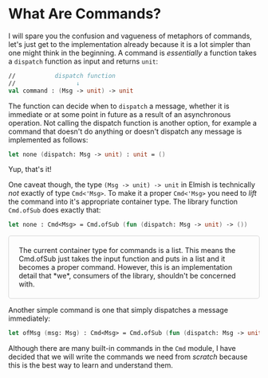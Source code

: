 # What Are Commands?

I will spare you the confusion and vagueness of metaphors of commands, let's just get to the implementation already because it is a lot simpler than one might think in the beginning. A command is *essentially* a function takes a `dispatch` function as input and returns `unit`:
```fsharp
//           dispatch function
//                 ↓
val command : (Msg -> unit) -> unit
```
The function can decide when to `dispatch` a message, whether it is immediate or at some point in future as a result of an asynchronous operation. Not calling the dispatch function is another option, for example a command that doesn't do anything or doesn't dispatch any message is implemented as follows:
```fsharp
let none (dispatch: Msg -> unit) : unit = ()
```
Yup, that's it!

One caveat though, the type `(Msg -> unit) -> unit` in Elmish is technically *not* exactly of type `Cmd<'Msg>`. To make it a proper `Cmd<'Msg>` you need to *lift* the command into it's appropriate container type. The library function `Cmd.ofSub` does exactly that:

```fsharp
let none : Cmd<Msg> = Cmd.ofSub (fun (dispatch: Msg -> unit) -> ())
```

<div style="padding:20px; border: 1px solid lightgrey;border-radius:5px;">
The current container type for commands is a list. This means the Cmd.ofSub just takes the input function and puts in a list and it becomes a proper command. However, this is an implementation detail that *we*, consumers of the library, shouldn't be concerned with.
</div>

Another simple command is one that simply dispatches a message immediately:
```fsharp
let ofMsg (msg: Msg) : Cmd<Msg> = Cmd.ofSub (fun (dispatch: Msg -> unit) -> dispatch msg)
```
Although there are many built-in commands in the `Cmd` module, I have decided that we will write the commands we need from *scratch* because this is the best way to learn and understand them.